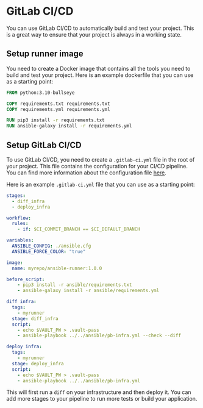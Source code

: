 # GitLab CI/CD
You can use GitLab CI/CD to automatically build and test your project. This is a great way to ensure that your project is always in a working state.

## Setup runner image
You need to create a Docker image that contains all the tools you need to build and test your project.
Here is an example dockerfile that you can use as a starting point:
```dockerfile
FROM python:3.10-bullseye

COPY requirements.txt requirements.txt
COPY requirements.yml requirements.yml

RUN pip3 install -r requirements.txt
RUN ansible-galaxy install -r requirements.yml
```

## Setup GitLab CI/CD
To use GitLab CI/CD, you need to create a `.gitlab-ci.yml` file in the root of your project. This file contains the configuration for your CI/CD pipeline. You can find more information about the configuration file [here](https://docs.gitlab.com/ee/ci/yaml/).

Here is an example `.gitlab-ci.yml` file that you can use as a starting point:
```yaml
stages:
  - diff_infra
  - deploy_infra

workflow:
  rules:
    - if: $CI_COMMIT_BRANCH == $CI_DEFAULT_BRANCH

variables:
  ANSIBLE_CONFIG: ./ansible.cfg
  ANSIBLE_FORCE_COLOR: "true"

image:
  name: myrepo/ansible-runner:1.0.0

before_script:
    - pip3 install -r ansible/requirements.txt
    - ansible-galaxy install -r ansible/requirements.yml

diff infra:
  tags:
    - myrunner
  stage: diff_infra
  script:
    - echo $VAULT_PW > .vault-pass
    - ansible-playbook ../../ansible/pb-infra.yml --check --diff

deploy infra:
  tags:
    - myrunner
  stage: deploy_infra
  script:
    - echo $VAULT_PW > .vault-pass
    - ansible-playbook ../../ansible/pb-infra.yml
```
This will first run a `diff` on your infrastructure and then deploy it. You can add more stages to your pipeline to run more tests or build your application.